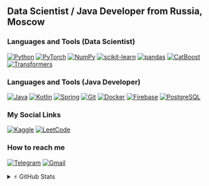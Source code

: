 ## Data Scientist / Java Developer from Russia, Moscow

### Languages and Tools (Data Scientist)
[![Python](https://img.shields.io/badge/-python-090909?style=for-the-badge&logo=python)](https://github.com/AMRPH)
[![PyTorch](https://img.shields.io/badge/-Pytorch-090909?style=for-the-badge&logo=pytorch)](https://github.com/AMRPH)
[![NumPy](https://img.shields.io/badge/-NumPy-090909?style=for-the-badge&logo=NumPy)](https://github.com/AMRPH)
[![scikit-learn](https://img.shields.io/badge/-scikitlearn-090909?style=for-the-badge&logo=scikitlearn)](https://github.com/AMRPH)
[![pandas](https://img.shields.io/badge/-pandas-090909?style=for-the-badge&logo=pandas)](https://github.com/AMRPH)
[![CatBoost](https://img.shields.io/badge/-CatBoost-090909?style=for-the-badge&logo=CatBoost)](https://github.com/AMRPH)
[![Transformers](https://img.shields.io/badge/-Transformers-090909?style=for-the-badge&logo=Transformers)](https://github.com/AMRPH)

### Languages and Tools (Java Developer)
[![Java](https://img.shields.io/badge/-Java-090909?style=for-the-badge&logo=java)](https://github.com/AMRPH)
[![Kotlin](https://img.shields.io/badge/-Kotlin-090909?style=for-the-badge&logo=Kotlin)](https://github.com/AMRPH)
[![Spring](https://img.shields.io/badge/-Spring-090909?style=for-the-badge&logo=Spring)](https://github.com/AMRPH)
[![Git](https://img.shields.io/badge/-git-090909?style=for-the-badge&logo=Git)](https://github.com/AMRPH)
[![Docker](https://img.shields.io/badge/-Docker-090909?style=for-the-badge&logo=Docker)](https://github.com/AMRPH)
[![Firebase](https://img.shields.io/badge/-Firebase-090909?style=for-the-badge&logo=Firebase)](https://github.com/AMRPH)
[![PostgreSQL](https://img.shields.io/badge/-sql-090909?style=for-the-badge&logo=PostgreSQL)](https://github.com/AMRPH)

### My Social Links
[![Kaggle](https://img.shields.io/badge/-Kaggle-090909?style=for-the-badge&logo=kaggle)](https://www.kaggle.com/shidlovskiy)
[![LeetCode](https://img.shields.io/badge/-LeetCode-090909?style=for-the-badge&logo=leetcode)](https://leetcode.com/AMRPH/)

### How to reach me
[![Telegram](https://img.shields.io/badge/-Telegram-090909?style=for-the-badge&logo=telegram)](https://t.me/shdlvvv)
[![Gmail](https://img.shields.io/badge/-gmail-090909?style=for-the-badge&logo=gmail)](mailto:shiidlovskiy@gmail.com)

<details>
<summary>⚡ GitHub Stats</summary>

  [![Top Languages](https://github-readme-stats.vercel.app/api/top-langs/?username=e0xextazy&layout=compact&theme=tokyonight)](https://github.com/e0xextazy)
  
  [![e0xextazy's github stats](https://github-readme-stats.vercel.app/api?username=e0xextazy&show_icons=true?count_private=true&theme=tokyonight)](https://github.com/e0xextazy)

</details>

